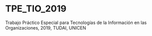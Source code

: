# TPE_TIO_2019
Trabajo Práctico Especial para Tecnologías de la Información en las Organizaciones, 2019, TUDAI, UNICEN

